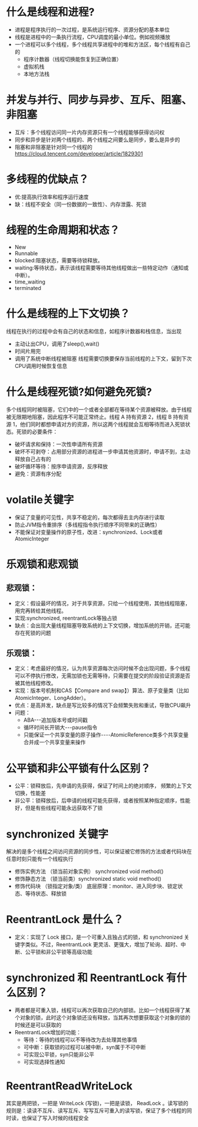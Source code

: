 # 什么是线程和进程?
- 进程是程序执行的一次过程，是系统运行程序、资源分配的基本单位
- 线程是进程中的一条执行流程，CPU调度的最小单位。例如视频播放
- 一个进程可以多个线程，多个线程共享进程中的堆和方法区，每个线程有自己的
  - 程序计数器（线程切换能恢复到正确位置）
  - 虚拟机栈
  - 本地方法栈
# 并发与并行、同步与异步、互斥、阻塞、非阻塞
- 互斥：多个线程访问同一片内存资源只有一个线程能够获得访问权
- 同步和异步是针对两个线程的、两个线程之间要么是同步，要么是异步的
- 阻塞和非阻塞是针对同一个线程的
https://cloud.tencent.com/developer/article/1829301
# 多线程的优缺点？
- 优:提高执行效率和程序运行速度
- 缺：线程不安全（同一份数据的一致性）、内存泄露、死锁

# 线程的生命周期和状态？
- New
- Runnable
- blocked:阻塞状态，需要等待锁释放。
- waiting:等待状态，表示该线程需要等待其他线程做出一些特定动作（通知或中断）。
- time_waiting
- terminated
  
# 什么是线程的上下文切换？
线程在执行的过程中会有自己的状态和信息，如程序计数器和栈信息，当出现
- 主动让出CPU，调用了sleep(),wait()
- 时间片用完
- 调用了系统中断线程被阻塞
线程需要切换要保存当前线程的上下文，留到下次CPU调用时候恢复信息
# 什么是线程死锁?如何避免死锁?
多个线程同时被阻塞，它们中的一个或者全部都在等待某个资源被释放。由于线程被无限期地阻塞，因此程序不可能正常终止。线程 A 持有资源 2，线程 B 持有资源 1，他们同时都想申请对方的资源，所以这两个线程就会互相等待而进入死锁状态。死锁的必要条件：
- 破坏请求和保持：一次性申请所有资源
- 破坏不可剥夺：占用部分资源的进程进一步申请其他资源时，申请不到，主动释放自己占有的
- 破坏循环等待：按序申请资源，反序释放
- 避免：资源有序分配

  
# volatile关键字
- 保证了变量的可见性，共享不稳定的，每次都得去主内存进行读取
- 防止JVM指令重排序（多线程指令执行顺序不同带来的正确性）
- 不能保证对变量操作的原子性，改进：synchronized、Lock或者AtomicInteger
# 乐观锁和悲观锁
## 悲观锁：
  - 定义：假设最坏的情况，对于共享资源，只给一个线程使用，其他线程阻塞，用完再转给其他线程。
  - 实现:synchronized, reentrantLock等独占锁
  - 缺点：会出现大量线程阻塞导致系统的上下文切换，增加系统的开销，还可能存在死锁的问题
## 乐观锁：
  - 定义：考虑最好的情况，认为共享资源每次访问时候不会出现问题，多个线程可以不停执行修改，无需加锁也无需等待，只需要在提交的阶段验证资源是否被其他线程修改。
  - 实现：版本号机制和CAS【Compare and swap】）算法、原子变量类（比如AtomicInteger、LongAdder）。
  - 优点：是高并发，缺点是写比较多的情况下会频繁失败和重试，导致CPU飙升
  - 问题：
    - ABA---追加版本号或时间戳
    - 循环时间长开销大---pause指令
    - 只能保证一个共享变量的原子操作----AtomicReference类多个共享变量合并成一个共享变量来操作
# 公平锁和非公平锁有什么区别？
- 公平：锁释放后，先申请的先获得，保证了时间上的绝对顺序， 频繁的上下文切换，性能差
- 非公平：锁释放后，后申请的线程可能先获得，或者按照某种指定顺序，性能好，但是有些线程可能永远获取不了锁
# synchronized 关键字
解决的是多个线程之间访问资源的同步性，可以保证被它修饰的方法或者代码块在任意时刻只能有一个线程执行
- 修饰实例方法 （锁当前对象实例） synchronized void method()
- 修饰静态方法 （锁当前类）synchronized static void method()
- 修饰代码块 （锁指定对象/类）
底层原理：monitor、进入同步块、锁定状态、等待状态、释放锁
# ReentrantLock 是什么？
- 定义：实现了 Lock 接口，是一个可重入且独占式的锁，和 synchronized 关键字类似。不过，ReentrantLock 更灵活、更强大，增加了轮询、超时、中断、公平锁和非公平锁等高级功能
# synchronized 和 ReentrantLock 有什么区别？
- 两者都是可重入锁，线程可以再次获取自己的内部锁。比如一个线程获得了某个对象的锁，此时这个对象锁还没有释放，当其再次想要获取这个对象的锁的时候还是可以获取的
- ReentrantLock增加的功能：
  - 等待：等待的线程可以不等待改为去处理其他事情
  - 可中断：获取锁的过程可以被中断，syn属于不可中断
  - 可实现公平锁，syn只能非公平
  - 可实现选择性通知
# ReentrantReadWriteLock
其实是两把锁，一把是 WriteLock (写锁)，一把是读锁， ReadLock 。读写锁的规则是：读读不互斥、读写互斥、写写互斥可重入的读写锁，保证了多个线程的同时读，也保证了写入时候的线程安全

 

























